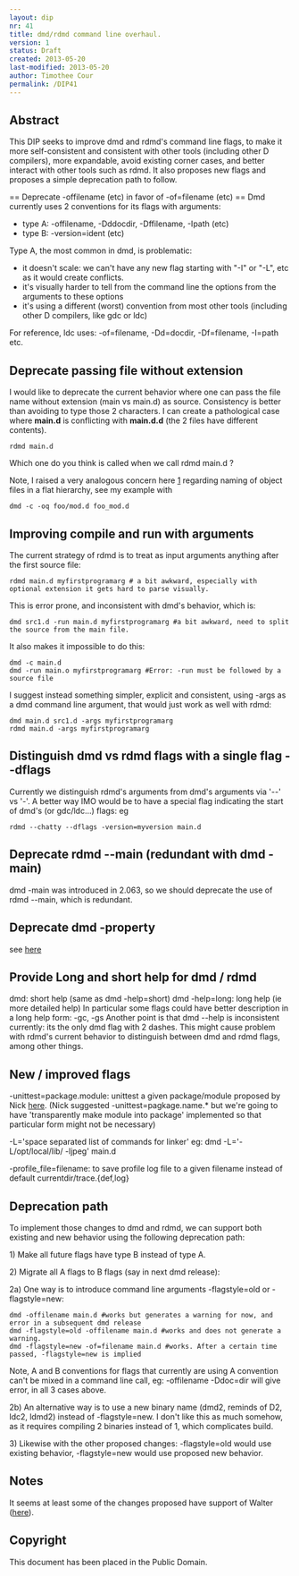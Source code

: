 ```yaml
---
layout: dip
nr: 41
title: dmd/rdmd command line overhaul.
version: 1
status: Draft
created: 2013-05-20
last-modified: 2013-05-20
author: Timothee Cour
permalink: /DIP41
---
```


Abstract
--------

This DIP seeks to improve dmd and rdmd's command line flags, to make it
more self-consistent and consistent with other tools (including other D
compilers), more expandable, avoid existing corner cases, and better
interact with other tools such as rdmd. It also proposes new flags and
proposes a simple deprecation path to follow.

== Deprecate -offilename (etc) in favor of -of=filename (etc) == Dmd
currently uses 2 conventions for its flags with arguments:

-   type A: -offilename, -Dddocdir, -Dffilename, -Ipath (etc)
-   type B: -version=ident (etc)

Type A, the most common in dmd, is problematic:

-   it doesn't scale: we can't have any new flag starting with "-I" or
    "-L", etc as it would create conflicts.
-   it's visually harder to tell from the command line the options from
    the arguments to these options
-   it's using a different (worst) convention from most other tools
    (including other D compilers, like gdc or ldc)

For reference, ldc uses: -of=filename, -Dd=docdir, -Df=filename, -I=path
etc.

Deprecate passing file without extension
----------------------------------------

I would like to deprecate the current behavior where one can pass the
file name without extension (main vs main.d) as source. Consistency is
better than avoiding to type those 2 characters. I can create a
pathological case where **main.d** is conflicting with **main.d.d** (the
2 files have different contents).

``` {.bash}
rdmd main.d
```

Which one do you think is called when we call rdmd main.d ?

Note, I raised a very analogous concern here
[1](https://github.com/D-Programming-Language/dmd/pull/1871#issuecomment-16101987)
regarding naming of object files in a flat hierarchy, see my example
with

``` {.bash}
dmd -c -oq foo/mod.d foo_mod.d
```

Improving compile and run with arguments
----------------------------------------

The current strategy of rdmd is to treat as input arguments anything
after the first source file:

``` {.bash}
rdmd main.d myfirstprogramarg # a bit awkward, especially with optional extension it gets hard to parse visually.
```

This is error prone, and inconsistent with dmd's behavior, which is:

``` {.bash}
dmd src1.d -run main.d myfirstprogramarg #a bit awkward, need to split the source from the main file.
```

It also makes it impossible to do this:

``` {.bash}
dmd -c main.d 
dmd -run main.o myfirstprogramarg #Error: -run must be followed by a source file
```

I suggest instead something simpler, explicit and consistent, using
-args as a dmd command line argument, that would just work as well with
rdmd:

``` {.bash}
dmd main.d src1.d -args myfirstprogramarg
rdmd main.d -args myfirstprogramarg
```

Distinguish dmd vs rdmd flags with a single flag --dflags
---------------------------------------------------------

Currently we distinguish rdmd's arguments from dmd's arguments via '--'
vs '-'. A better way IMO would be to have a special flag indicating the
start of dmd's (or gdc/ldc...) flags: eg

``` {.bash}
rdmd --chatty --dflags -version=myversion main.d
```

Deprecate rdmd --main (redundant with dmd -main)
------------------------------------------------

dmd -main was introduced in 2.063, so we should deprecate the use of
rdmd --main, which is redundant.

Deprecate dmd -property
-----------------------

see [here](https://github.com/D-Programming-Language/druntime/pull/491)

Provide Long and short help for dmd / rdmd
------------------------------------------

dmd: short help (same as dmd -help=short) dmd -help=long: long help (ie
more detailed help) In particular some flags could have better
description in a long help form: -gc, -gs Another point is that dmd
--help is inconsistent currently: its the only dmd flag with 2 dashes.
This might cause problem with rdmd's current behavior to distinguish
between dmd and rdmd flags, among other things.

New / improved flags
--------------------

-unittest=package.module: unittest a given package/module proposed by
Nick
[here](http://forum.dlang.org/post/20130520215251.00000882@unknown).
(Nick suggested -unittest=pagkage.name.\* but we're going to have
'transparently make module into package' implemented so that particular
form might not be necessary)

-L='space separated list of commands for linker' eg: dmd
-L='-L/opt/local/lib/ -ljpeg' main.d

-profile\_file=filename: to save profile log file to a given filename
instead of default currentdir/trace.{def,log}

Deprecation path
----------------

To implement those changes to dmd and rdmd, we can support both existing
and new behavior using the following deprecation path:

1\) Make all future flags have type B instead of type A.

2\) Migrate all A flags to B flags (say in next dmd release):

2a) One way is to introduce command line arguments -flagstyle=old or
-flagstyle=new:

``` {.bash}
dmd -offilename main.d #works but generates a warning for now, and error in a subsequent dmd release
dmd -flagstyle=old -offilename main.d #works and does not generate a warning.
dmd -flagstyle=new -of=filename main.d #works. After a certain time passed, -flagstyle=new is implied
```

Note, A and B conventions for flags that currently are using A
convention can't be mixed in a command line call, eg: -offilename
-Ddoc=dir will give error, in all 3 cases above.

2b) An alternative way is to use a new binary name (dmd2, reminds of D2,
ldc2, ldmd2) instead of -flagstyle=new. I don't like this as much
somehow, as it requires compiling 2 binaries instead of 1, which
complicates build.

3\) Likewise with the other proposed changes: -flagstyle=old would use
existing behavior, -flagstyle=new would use proposed new behavior.

Notes
-----

It seems at least some of the changes proposed have support of Walter
([here](http://forum.dlang.org/post/kk4ejt$1pnq$1@digitalmars.com)).

Copyright
---------

This document has been placed in the Public Domain.
